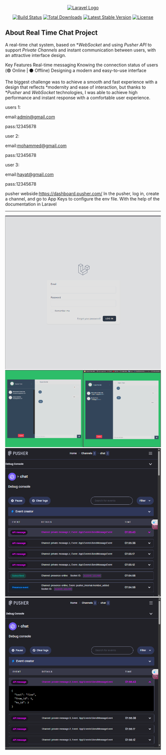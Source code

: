 <p align="center"><a href="https://laravel.com" target="_blank"><img src="https://raw.githubusercontent.com/laravel/art/master/logo-lockup/5%20SVG/2%20CMYK/1%20Full%20Color/laravel-logolockup-cmyk-red.svg" width="400" alt="Laravel Logo"></a></p>

<p align="center">
<a href="https://github.com/laravel/framework/actions"><img src="https://github.com/laravel/framework/workflows/tests/badge.svg" alt="Build Status"></a>
<a href="https://packagist.org/packages/laravel/framework"><img src="https://img.shields.io/packagist/dt/laravel/framework" alt="Total Downloads"></a>
<a href="https://packagist.org/packages/laravel/framework"><img src="https://img.shields.io/packagist/v/laravel/framework" alt="Latest Stable Version"></a>
<a href="https://packagist.org/packages/laravel/framework"><img src="https://img.shields.io/packagist/l/laravel/framework" alt="License"></a>
</p>

## About Real Time Chat Project

A real-time chat system, based on **WebSocket* and using *Pusher API* to support *Private Channels* and instant communication between users, with an attractive interface design.

Key Features
Real-time messaging
Knowing the connection status of users (🟢 Online | ⚫ Offline)
Designing a modern and easy-to-use interface

The biggest challenge was to achieve a smooth and fast experience with a design that reflects *modernity and ease of interaction, but thanks to **Pusher* and *WebSocket* technologies, I was able to achieve high performance and instant response with a comfortable user experience.

users  1:

email:admin@gmail.com

pass:12345678

user  2:

email:mohammed@gmail.com

pass:12345678

user 3:

email:hayat@gmail.com

pass:12345678

pusher webside:https://dashboard.pusher.com/ 
In the pusher, log in, create a channel, and go to App Keys to configure the env file. With the help of the documentation in Laravel
*******************************************************************************************************************************************************************************************************************************************************************************
![image alt](https://github.com/Bashir666/chat/blob/d09464f71198ac452b27e7cfbbc03c68a9a063a6/Screenshot%202025-03-08%20095802.png)
![image alt](https://github.com/Bashir666/chat/blob/46e061801bee815dfaee0204b5c54cf20092d28a/Screenshot%202025-03-08%20095619.png)
![image alt](https://github.com/Bashir666/chat/blob/46e061801bee815dfaee0204b5c54cf20092d28a/Screenshot%202025-03-08%20095703.png)
![image alt](https://github.com/Bashir666/chat/blob/46e061801bee815dfaee0204b5c54cf20092d28a/Screenshot%202025-03-08%20095715.png)
